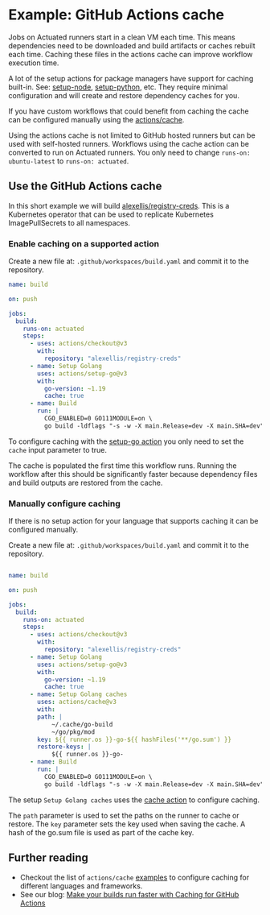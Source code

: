 # Example: GitHub Actions cache

Jobs on Actuated runners start in a clean VM each time. This means dependencies need to be downloaded and build artifacts or caches rebuilt each time. Caching these files in the actions cache can improve workflow execution time.

A lot of the setup actions for package managers have support for caching built-in. See: [setup-node](https://github.com/actions/setup-node#caching-global-packages-data), [setup-python](https://github.com/actions/setup-python#caching-packages-dependencies), etc. They require minimal configuration and will create and restore dependency caches for you.

If you have custom workflows that could benefit from caching the cache can be configured manually using the [actions/cache](https://github.com/actions/cache).

Using the actions cache is not limited to GitHub hosted runners but can be used with self-hosted runners. Workflows using the cache action can be converted to run on Actuated runners. You only need to change `runs-on: ubuntu-latest` to `runs-on: actuated`.

## Use the GitHub Actions cache

In this short example we will build [alexellis/registry-creds](https://github.com/alexellis/registry-creds). This is a Kubernetes operator that can be used to replicate Kubernetes ImagePullSecrets to all namespaces.

### Enable caching on a supported action

Create a new file at: `.github/workspaces/build.yaml` and commit it to the repository.

```yaml
name: build

on: push

jobs:
  build:
    runs-on: actuated
    steps:
      - uses: actions/checkout@v3
        with:
          repository: "alexellis/registry-creds"
      - name: Setup Golang
        uses: actions/setup-go@v3
        with:
          go-version: ~1.19
          cache: true
      - name: Build
        run: |
          CGO_ENABLED=0 GO111MODULE=on \
          go build -ldflags "-s -w -X main.Release=dev -X main.SHA=dev" -o controller
```

To configure caching with the [setup-go action](https://github.com/actions/setup-go) you only need to set the `cache` input parameter to true.

The cache is populated the first time this workflow runs. Running the workflow after this should be significantly faster because dependency files and build outputs are restored from the cache.

### Manually configure caching

If there is no setup action for your language that supports caching it can be configured manually.

Create a new file at: `.github/workspaces/build.yaml` and commit it to the repository.

```yaml

name: build

on: push

jobs:
  build:
    runs-on: actuated
    steps:
      - uses: actions/checkout@v3
        with:
          repository: "alexellis/registry-creds"
      - name: Setup Golang
        uses: actions/setup-go@v3
        with:
          go-version: ~1.19
          cache: true
      - name: Setup Golang caches
        uses: actions/cache@v3
        with:
        path: |
            ~/.cache/go-build
            ~/go/pkg/mod
        key: ${{ runner.os }}-go-${{ hashFiles('**/go.sum') }}
        restore-keys: |
            ${{ runner.os }}-go-
      - name: Build
        run: |
          CGO_ENABLED=0 GO111MODULE=on \
          go build -ldflags "-s -w -X main.Release=dev -X main.SHA=dev" -o controller
```

The setup `Setup Golang caches` uses the [cache action](https://github.com/actions/cache) to configure caching.

The `path` parameter is used to set the paths on the runner to cache or restore. The `key` parameter sets the key used when saving the cache. A hash of the go.sum file is used as part of the cache key.

## Further reading

* Checkout the list of `actions/cache` [examples](https://github.com/actions/cache/blob/main/examples.md) to configure caching for different languages and frameworks.
* See our blog: [Make your builds run faster with Caching for GitHub Actions](https://actuated.dev/blog/caching-in-github-actions)